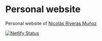 # Personal website
Personal website of [Nicolás Riveras Muñoz](http://nriveras.com)


[![Netlify Status](https://api.netlify.com/api/v1/badges/c24dc759-750c-4c25-816a-9139c3c9b2d7/deploy-status)](https://app.netlify.com/sites/nriveras/deploys)

 